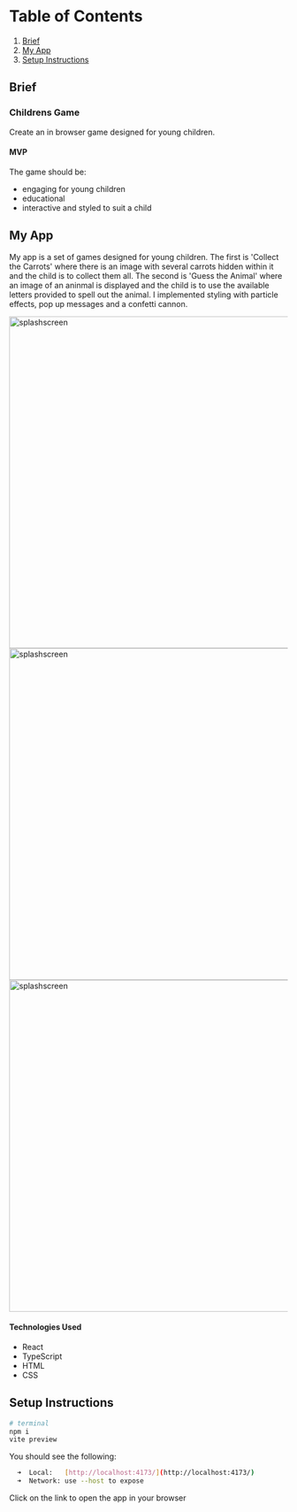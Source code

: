 # Table of Contents
1. [Brief](#brief)
2. [My App](#my_app)
3. [Setup Instructions](#setup-instructions)

## Brief

### Childrens Game

Create an in browser game designed for young children.

#### MVP

The game should be:
* engaging for young children
* educational
* interactive and styled to suit a child


## My App

My app is a set of games designed for young children.  The first is 'Collect the Carrots' where there is an image with several carrots hidden within it and the child is to collect them all.  The second is 'Guess the Animal' where an image of an aninmal is displayed and the child is to use the available letters provided to spell out the animal.  I implemented styling with particle effects, pop up messages and a confetti cannon.

<img width="600" height="auto" alt="splashscreen" src="https://github.com/LaurenLingham/kid_games/blob/main/screenshots/splash_screen.png?raw=true">

<img width="600" height="auto" alt="splashscreen" src="https://github.com/LaurenLingham/kid_games/blob/main/screenshots/collect_the_carrots.png?raw=true">

<img width="600" height="auto" alt="splashscreen" src="https://github.com/LaurenLingham/kid_games/blob/main/screenshots/guess_the_animal.png?raw=true">

#### Technologies Used

* React
* TypeScript
* HTML
* CSS


## Setup Instructions

```bash
# terminal
npm i
vite preview
```
You should see the following:

```bash
  ➜  Local:   [http://localhost:4173/](http://localhost:4173/)
  ➜  Network: use --host to expose
```

Click on the link to open the app in your browser
